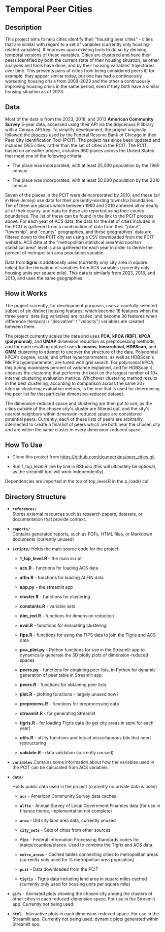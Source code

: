 # Temporal Peer Cities

## Description

This project aims to help cities identify their "housing peer cities" - cities that are similar with regard to a set of variables (currently only housing-related variables). It improves upon existing tools to do so by deriving temporal versions of these variables. Cities are clustered and have their peers identified by both the current state of their housing situation, as other analyses and tools have done, and by their housing variables' trajectories over time. This prevents pairs of cities from being considered peers if, for example, they appear similar today, but one has had a continuously worsening housing crisis from 2009-2023 and the other a continuously improving housing crisis in the same period, even if they both have a similar housing situation as of 2023.

## Data

Most of the data is from the 2023, 2018, and 2013 **American Community Survey** 5-year data, accessed using their API via the tidycensus R library with a Census API key. To simplify development, the project originally followed the [process](https://www.chicagofed.org/region/peer-cities-identification-tool/about-the-peer-cities-identification-tool) used by the Federal Reserve Bank of Chicago in their Peer City Identification Tool (PCIT). The project has since been updated and includes 1955 cities, rather than the set of cities in the PCIT. The PCIT, based on an earlier project, includes 960 places across the United States that meet one of the following criteria:

- The place was incorporated, with at least 25,000 population by the 1960 census.

- The place was incorporated, with at least 50,000 population by the 2010 census.

Seven of the places in the PCIT were deincorporated by 2010, and these (all in New Jersey) use data for their presently-existing township boundaries. Ten of them are places which between 1960 and 2010 annexed all or nearly all of their county, and data for these are reported using their county boundaries. The list of these can be found in the link to the PCIT process above. For each year of ACS data, the data for the set of cities included in the PCIT is gathered from a combination of data from their "place", "township", and "county" geographies, and these geographies' data are filtered down to the PCIT city set using a CSV downloaded from the PCIT website. ACS data at the "metropolitan statistical area/micropolitan statistical area" level is also gathered for each year in order to derive the percent of metropolitan area population variable.

Data from **tigris** is additionally used (currently only city area in square miles) for the derivation of variables from ACS variables (currently only housing units per square mile). This data is similarly from 2023, 2018, and 2013, and uses the same geographies.

## How it Works

The project currently, for development purposes, uses a carefully selected subset of six distinct housing features, which become 18 features when the three years' data (lag variables) are loaded, and become 36 features when difference (temporal / "derivative" / "velocity") variables are created between them. 

The project currently scales the data and uses **PCA**, **kPCA (RBF)**, **kPCA (polynomial)**, and **UMAP** dimension reduction as preprocessing methods, and for each resulting dataset uses **k-means**, **hierarchical**, **HDBScan**, and **GMM** clustering to attempt to uncover the structure of the data. Polynomial kPCA's degree, scale, and offset hyperparameters, as well as HDBScan's MinPts hyperparameter, are tuned with grid search. For polynomial kPCA, this tuning maximizes percent of variance explained, and for HDBScan it chooses the clustering that performs the best on the largest number of 10+ internal clustering evaluation metrics. Whichever clustering method results in the best clustering, according to comparison across the same 20+ internal clustering evaluation metrics, is the one that is used for determining the peer list for that particular dimension-reduced dataset.

The dimension-reduced space and clustering are then put to use, as the cities outside of the chosen city's cluster are filtered out, and the city's nearest neighbors within dimension-reduced space are considered potential peers. Currently, each of these lists of peers are arbitrarily intersected to create a final list of peers which are both near the chosen city and are within the same cluster in every dimension-reduced space.

## How To Use

- Clone this project from https://github.com/dougperkins/peer_cities.git

- Run 1_top_level.R line by line in RStudio (this will ultimately be optional, as the streamlit tool will work independently)

Dependencies are imported at the top of top_level.R in the p_load() call

## Directory Structure

- **`references/`**  
  Stores external resources such as research papers, datasets, or documentation that provide context.

- **`reports/`**  
  Contains generated reports, such as PDFs, HTML files, or Markdown documents (currently unused)

- **`scripts/`**
  Holds the main source code for the project.
  
  - **1_top_level.R** - the main script
  
  - **acs.R** - functions for loading ACS data
  
  - **alfin.R** - functions for loading ALFIN data
  
  - **app.py** - the streamlit app
  
  - **cluster.R** - functions for clustering
  
  - **constants.R** - variable sets
  
  - **dim_red.R** - functions for dimension reduction
  
  - **eval.R** - functions for evaluating clustering
 
  - **fips.R** - functions for using the FIPS data to join the Tigris and ACS data
 
  - **pca_plot.py** - Python functions for use in the Streamlit app to dynamically generate the 3D plotly plots of dimension-reduced spaces
 
  - **peers.py** - functions for obtaining peer lists, in Python for dynamic generation of peer table in Streamlit app.
  
  - **peers.R** - functions for obtaining peer lists
 
  - **plot.R** - plotting functions - largely unused now?
  
  - **preprocess.R** - functions for preprocessing data
 
  - **streamlit.R** - for generating Streamlit
 
  - **tigris.R** - for loading Tigris data (to get city areas in sqmi for each year)
  
  - **utils.R** - utility functions and lots of miscellaneous bits that need restructuring
  
  - **validate.R** - data validation (currently unused)
 
- **`variables`**
  Contains some information about how the variables used in the PCIT can be calculated from ACS variables.

- **`data/`**
  
  Holds public data used in the project (currently no private data is used)
  
  - **`acs`** - American Community Survey data caches
  
  - **`alfin`** - Annual Survey of Local Government Finances data (for use in finance theme, implementation not complete)
  
  - **`area`** - Old city land area data, currently unused
 
  - **`city_sets`** - Sets of cities from other sources
  
  - **`fips`** - Federal Information Processing Standards codes for states/counties/places. Used to combine the Tigris and ACS data.
  
  - **`metro_areas`** - Cached tables connecting cities to metropolitan areas (currently only used for % metropolitan area population) 
  
  - **`pcit`** - Data downloaded from the PCIT
  
  - **`tigris`** - Tigris data including land area in square miles cached (currently only used for housing units per square mile) 

- **`gifs`** - Animated plots showing the chosen city among the clusters of other cities in each reduced-dimension space. For use in the Streamlit app. Currently not being used.

- **`html`** - Interactive plots in each dimension-reduced space. For use in the Streamlit app. Currently not being used, dynamic plots generated within Streamlit app.

## 
